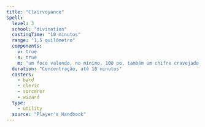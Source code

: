 ```yaml
---
title: "Clairvoyance"
spell:
  level: 3
  school: "divination"
  castingTime: "10 minutos"
  range: "1,5 quilômetro"
  components:
    v: true
    s: true
    m: "um foco valendo, no mínimo, 100 po, também um chifre cravejado de joias para ouvir ou um olho de vidro para ver"
  duration: "Concentração, até 10 minutos"
  casters:
    - bard
    - cleric
    - sorcerer
    - wizard
  type:
    - utility
  source: "Player's Handbook"
---
```

